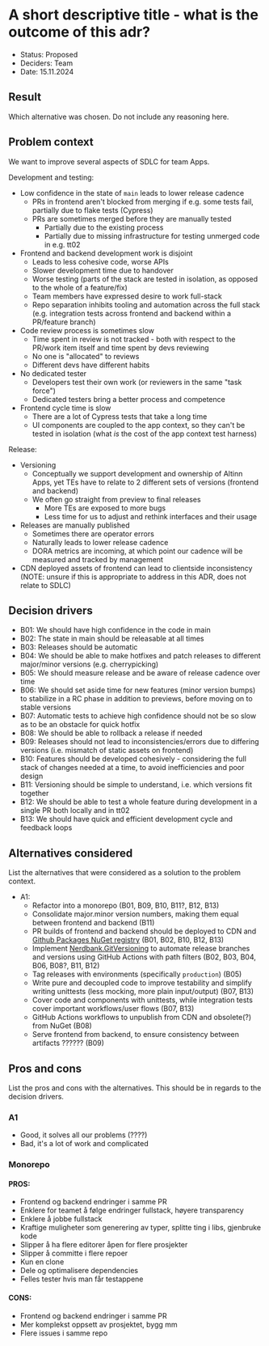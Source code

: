 # A short descriptive title - what is the outcome of this adr?

-   Status: Proposed
-   Deciders: Team
-   Date: 15.11.2024

## Result

Which alternative was chosen. Do not include any reasoning here.

## Problem context

We want to improve several aspects of SDLC for team Apps.

Development and testing:

-   Low confidence in the state of `main` leads to lower release cadence
    -   PRs in frontend aren't blocked from merging if e.g. some tests fail, partially due to flake tests (Cypress)
    -   PRs are sometimes merged before they are manually tested
        -   Partially due to the existing process
        -   Partially due to missing infrastructure for testing unmerged code in e.g. tt02
-   Frontend and backend development work is disjoint
    -   Leads to less cohesive code, worse APIs
    -   Slower development time due to handover
    -   Worse testing (parts of the stack are tested in isolation, as opposed to the whole of a feature/fix)
    -   Team members have expressed desire to work full-stack
    -   Repo separation inhibits tooling and automation across the full stack (e.g. integration tests across frontend and backend within a PR/feature branch)
-   Code review process is sometimes slow
    -   Time spent in review is not tracked - both with respect to the PR/work item itself and time spent by devs reviewing
    -   No one is "allocated" to reviews
    -   Different devs have different habits
-   No dedicated tester
    -   Developers test their own work (or reviewers in the same "task force")
    -   Dedicated testers bring a better process and competence
-   Frontend cycle time is slow
    -   There are a lot of Cypress tests that take a long time
    -   UI components are coupled to the app context, so they can't be tested in isolation (what _is_ the cost of the app context test harness)

Release:

-   Versioning
    -   Conceptually we support development and ownership of Altinn Apps, yet TEs have to relate to 2 different sets of versions (frontend and backend)
    -   We often go straight from preview to final releases
        -   More TEs are exposed to more bugs
        -   Less time for us to adjust and rethink interfaces and their usage
-   Releases are manually published
    -   Sometimes there are operator errors
    -   Naturally leads to lower release cadence
    -   DORA metrics are incoming, at which point our cadence will be measured and tracked by management
-   CDN deployed assets of frontend can lead to clientside inconsistency (NOTE: unsure if this is appropriate to address in this ADR, does not relate to SDLC)

## Decision drivers

-   B01: We should have high confidence in the code in main
-   B02: The state in main should be releasable at all times
-   B03: Releases should be automatic
-   B04: We should be able to make hotfixes and patch releases to different major/minor versions (e.g. cherrypicking)
-   B05: We should measure release and be aware of release cadence over time
-   B06: We should set aside time for new features (minor version bumps) to stabilize in a RC phase in addition to previews, before moving on to stable versions
-   B07: Automatic tests to achieve high confidence should not be so slow as to be an obstacle for quick hotfix
-   B08: We should be able to rollback a release if needed
-   B09: Releases should not lead to inconsistencies/errors due to differing versions (i.e. mismatch of static assets on frontend)
-   B10: Features should be developed cohesively - considering the full stack of changes needed at a time, to avoid inefficiencies and poor design
-   B11: Versioning should be simple to understand, i.e. which versions fit together
-   B12: We should be able to test a whole feature during development in a single PR both locally and in tt02
-   B13: We should have quick and efficient development cycle and feedback loops

## Alternatives considered

List the alternatives that were considered as a solution to the problem context.

-   A1:
    -   Refactor into a monorepo (B01, B09, B10, B11?, B12, B13)
    -   Consolidate major.minor version numbers, making them equal between frontend and backend (B11)
    -   PR builds of frontend and backend should be deployed to CDN and [Github Packages NuGet registry](https://docs.github.com/en/packages/working-with-a-github-packages-registry/working-with-the-nuget-registry) (B01, B02, B10, B12, B13)
    -   Implement [Nerdbank.GitVersioning](https://github.com/dotnet/Nerdbank.GitVersioning) to automate release branches and versions using GitHub Actions with path filters (B02, B03, B04, B06, B08?, B11, B12)
    -   Tag releases with environments (specifically `production`) (B05)
    -   Write pure and decoupled code to improve testability and simplify writing unittests (less mocking, more plain input/output) (B07, B13)
    -   Cover code and components with unittests, while integration tests cover important workflows/user flows (B07, B13)
    -   GitHub Actions workflows to unpublish from CDN and obsolete(?) from NuGet (B08)
    -   Serve frontend from backend, to ensure consistency between artifacts ?????? (B09)

## Pros and cons

List the pros and cons with the alternatives. This should be in regards to the decision drivers.

### A1

-   Good, it solves all our problems (????)
-   Bad, it's a lot of work and complicated

### Monorepo

#### PROS:

-   Frontend og backend endringer i samme PR
-   Enklere for teamet å følge endringer fullstack, høyere transparency
-   Enklere å jobbe fullstack
-   Kraftige muligheter som generering av typer, splitte ting i libs, gjenbruke kode
-   Slipper å ha flere editorer åpen for flere prosjekter
-   Slipper å committe i flere repoer
-   Kun en clone
-   Dele og optimalisere dependencies
-   Felles tester hvis man får testappene

#### CONS:

-   Frontend og backend endringer i samme PR
-   Mer komplekst oppsett av prosjektet, bygg mm
-   Flere issues i samme repo

